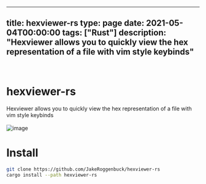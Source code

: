 
---
title: hexviewer-rs
type: page
date: 2021-05-04T00:00:00
tags: ["Rust"]
description: "Hexviewer allows you to quickly view the hex representation of a file with vim style keybinds"
---


<br>

# hexviewer-rs
Hexviewer allows you to quickly view the hex representation of a file with vim style keybinds<br><br>
![image](https://user-images.githubusercontent.com/35516367/117053781-3bb6ac80-acce-11eb-9b01-5bccd4396191.png)

# Install
```sh
git clone https://github.com/JakeRoggenbuck/hexviewer-rs
cargo install --path hexviewer-rs
```
